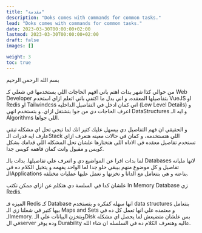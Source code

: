 ```yaml
---
title: "مقدمة"
description: "Doks comes with commands for common tasks."
lead: "Doks comes with commands for common tasks."
date: 2023-03-30T00:00:00+02:00
lastmod: 2023-03-30T00:00:00+02:00
draft: false
images: []

weight: 3
toc: true
---
```



بسم الله الرحمن الرحيم

من حوالي كذا شهر بدات اهتم باني افهم الحاجات اللي بستخدمها في شغلي كـ Web Developer بتفاصيلها المعقده. و اني بدل ما اكتفي باني اتعلم ازاي استخدم VueJS او Redis او Tailwindcss اني كمان ادخل في التفاصيل الداخليه (Low Level Details) و اعرف الحاجات دي من جوا بتشتغل ازاي. و بتستخدم انهي DataStructures و ايه الـ Algorithms اللي جواها.

و الحقيقي ان فهم التفاصيل دي بيسهل عليك كتير انك لما تيجي تحل اي مشكله تبقي عارف ايه قدرات الـStack اللي هتستخدمه، و كمان في حالات معينه هتعرف ازاي تستخدم تفاصيل معقده في الاداه اللي هتختارها علشان تحل المشكله اللي قدامك بشكل كويس و مقبول وانت كمان فاهمه كويس جدا.

لما بدات اقرا عن المواضيع دي و اتعرف علي تفاصيلها. بدات بالـ Databases لانها مليانه تفاصيل و كل موضوع منهم بيبقي حلو جدا لما الواحد يفهمه و يتخيل الكلام ده في الـApplications بتاعته و هي بتتعامل مع الداتا و تخزنها و تعمل عليها عمليات مختلفه.

علشان كدا في السلسة دي هتكلم عن ازاي  ممكن نكتب In Memory Database زي Redis.

الميزه فـ Redis كـ Database انها سهله كفكره و بتستخدم data structures بنتعامل بيها كتير في شغلنا زي الـ Maps and Sets و معتمده علي انها تعمل كل ده في الـmemory. وبتخزن البيانات علي الـDisk بس علشان متضيعش لما يحصل اي مشكله في الserver وده يوفر Durability عاليه وهنعرف الكلام ده في السلسله ان شاء الله.
